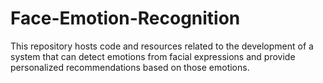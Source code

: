 # Face-Emotion-Recognition
This repository hosts code and resources related to the development of a system that can detect emotions from facial expressions and provide personalized recommendations based on those emotions.

